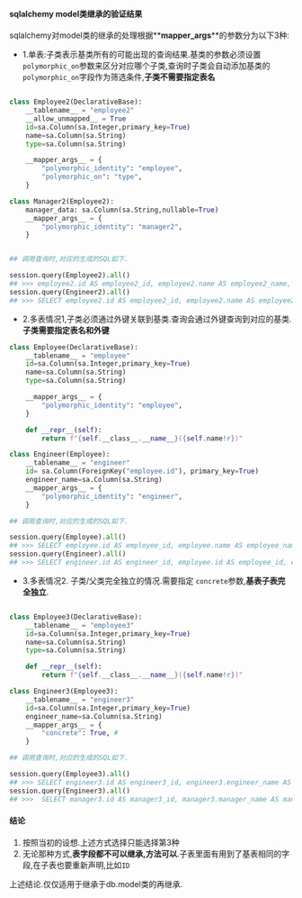 ####  sqlalchemy model类继承的验证结果
sqlalchemy对model类的继承的处理根据**__mapper_args__**的参数分为以下3种:        

- 1.单表:子类表示基类所有的可能出现的查询结果.基类的参数必须设置`polymorphic_on`参数来区分对应哪个子类,查询时子类会自动添加基类的
`polymorphic_on`字段作为筛选条件,**子类不需要指定表名**

```python

class Employee2(DeclarativeBase):
    __tablename__ = "employee2"
    __allow_unmapped__ = True
    id=sa.Column(sa.Integer,primary_key=True)
    name=sa.Column(sa.String)
    type=sa.Column(sa.String)

    __mapper_args__ = {
        "polymorphic_identity": "employee",
        "polymorphic_on": "type",
    }

class Manager2(Employee2):
    manager_data: sa.Column(sa.String,nullable=True)
    __mapper_args__ = {
        "polymorphic_identity": "manager2",
    }


## 调用查询时,对应的生成的SQL如下.

session.query(Employee2).all()
## >>> employee2.id AS employee2_id, employee2.name AS employee2_name, employee2.type AS employee2_type FROM employee2
session.query(Engineer2).all()
## >>> SELECT employee2.id AS employee2_id, employee2.name AS employee2_name, employee2.type AS employee2_type FROM employee2 WHERE employee2.type IN ("engineer2") # 子类查询会自动增加基类设置的 type 字段.


```

- 2.多表情况1,子类必须通过外键关联到基类.查询会通过外键查询到对应的基类.**子类需要指定表名和外键**
```python
class Employee(DeclarativeBase):
    __tablename__ = "employee"
    id=sa.Column(sa.Integer,primary_key=True)
    name=sa.Column(sa.String)
    type=sa.Column(sa.String)

    __mapper_args__ = {
        "polymorphic_identity": "employee",
    }

    def __repr__(self):
        return f"{self.__class__.__name__}({self.name!r})"

class Engineer(Employee):
    __tablename__ = "engineer"
    id= sa.Column(ForeignKey("employee.id"), primary_key=True)
    engineer_name=sa.Column(sa.String)
    __mapper_args__ = {
        "polymorphic_identity": "engineer",
    }

## 调用查询时,对应的生成的SQL如下.

session.query(Employee).all()
## >>> SELECT employee.id AS employee_id, employee.name AS employee_name, employee.type AS employee_type FROM employee
session.query(Engineer).all()
## >>> SELECT engineer.id AS engineer_id, employee.id AS employee_id, employee.name AS employee_name, employee.type AS employee_type, engineer.engineer_name AS engineer_engineer_name FROM employee JOIN engineer ON employee.id = engineer.id

```

- 3.多表情况2. 子类/父类完全独立的情况.需要指定 ``concrete``参数,**基表子表完全独立**.

```python

class Employee3(DeclarativeBase):
    __tablename__ = "employee3"
    id=sa.Column(sa.Integer,primary_key=True)
    name=sa.Column(sa.String)
    type=sa.Column(sa.String)

    def __repr__(self):
        return f"{self.__class__.__name__}({self.name!r})"

class Engineer3(Employee3):
    __tablename__ = "engineer3"
    id=sa.Column(sa.Integer,primary_key=True)
    engineer_name=sa.Column(sa.String)
    __mapper_args__ = {
        "concrete": True, # 
    }

## 调用查询时,对应的生成的SQL如下.

session.query(Employee3).all()
## >>> SELECT engineer3.id AS engineer3_id, engineer3.engineer_name AS engineer3_engineer_name FROM engineer3
session.query(Engineer3).all()
## >>>  SELECT manager3.id AS manager3_id, manager3.manager_name AS manager3_manager_name FROM manager3

```


#### 结论
1. 按照当初的设想.上述方式选择只能选择第3种
2. 无论那种方式,**表字段都不可以继承,方法可以**.子表里面有用到了基表相同的字段,在子表也要重新声明,比如``ID``


上述结论.仅仅适用于继承于db.model类的再继承.

